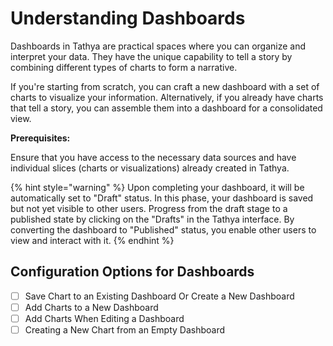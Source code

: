# Understanding Dashboards

Dashboards in Tathya are practical spaces where you can organize and interpret your data. They have the unique capability to tell a story by combining different types of charts to form a narrative.

If you're starting from scratch, you can craft a new dashboard with a set of charts to visualize your information. Alternatively, if you already have charts that tell a story, you can assemble them into a dashboard for a consolidated view.

**Prerequisites:**

Ensure that you have access to the necessary data sources and have individual slices (charts or visualizations) already created in Tathya.

{% hint style="warning" %}
Upon completing your dashboard, it will be automatically set to "Draft" status. In this phase, your dashboard is saved but not yet visible to other users. Progress from the draft stage to a published state by clicking on the "Drafts" in the Tathya interface. By converting the dashboard to "Published" status, you enable other users to view and interact with it.
{% endhint %}

## Configuration Options for Dashboards

- [ ] Save Chart to an Existing Dashboard Or Create a New Dashboard
- [ ] Add Charts to a New Dashboard
- [ ] Add Charts When Editing a Dashboard
- [ ] Creating a New Chart from an Empty Dashboard